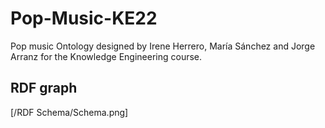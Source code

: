 # Pop-Music-KE22
 Pop music Ontology designed by Irene Herrero, María Sánchez and Jorge Arranz for the Knowledge Engineering course. 


## RDF graph

[/RDF Schema/Schema.png]